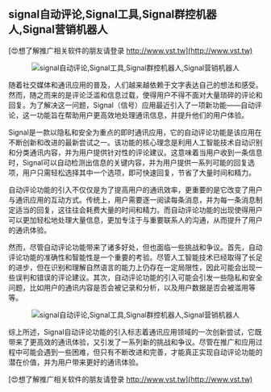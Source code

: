 ## **signal自动评论,Signal工具,Signal群控机器人,Signal营销机器人**

[😍想了解推广相关软件的朋友请登录 http://www.vst.tw](http://www.vst.tw)

 <center><img src="https://vst.tw/MP4/tuiguang/png/8.png" alt="signal自动评论,Signal工具,Signal群控机器人,Signal营销机器人"></center>

随着社交媒体和通讯应用的普及，人们越来越依赖于文字表达自己的想法和感受。然而，随之而来的是评论泛滥和信息过载，使得用户不得不面对大量琐碎的评论和回复。为了解决这一问题，Signal（信号）应用最近引入了一项新功能——自动评论，这一功能旨在帮助用户更高效地处理通讯信息，并提升他们的用户体验。

Signal是一款以隐私和安全为重点的即时通讯应用，它的自动评论功能是该应用在不断创新和改进的最新尝试之一。该功能的核心理念是利用人工智能技术自动识别和分类通讯内容，并为用户提供针对性的评论建议。这意味着当用户收到一条信息时，Signal可以自动检测出信息的关键内容，并为用户提供一系列可能的回复选项，用户只需轻松选择其中一个选项，即可快速回复，节省了大量时间和精力。

自动评论功能的引入不仅仅是为了提高用户的通讯效率，更重要的是它改变了用户与通讯应用的互动方式。传统上，用户需要逐一阅读每条消息，并为每一条消息制定适当的回复，这往往会耗费大量的时间和精力。而自动评论功能的出现使得用户可以更加轻松地处理大量信息，更加专注于与重要联系人的沟通，从而提升了用户的通讯体验。

然而，尽管自动评论功能带来了诸多好处，但也面临一些挑战和争议。首先，自动评论功能的准确性和智能性是一个重要的考验。尽管人工智能技术已经取得了长足的进步，但在识别和理解自然语言的能力上仍存在一定局限性，因此可能会出现一些误判和错误的评论建议。其次，自动评论功能的引入可能会引发一些隐私和安全问题，比如用户的通讯内容是否会被记录和分析，以及用户数据是否会被滥用等等。

 <center><img src="https://vst.tw/MP4/tuiguang/png/6.png" alt="signal自动评论,Signal工具,Signal群控机器人,Signal营销机器人"></center>

综上所述，Signal自动评论功能的引入标志着通讯应用领域的一次创新尝试，它既带来了更高效的通讯体验，又引发了一系列新的挑战和争议。尽管在推广和应用过程中可能会遇到一些困难，但只有不断改进和完善，才能真正实现自动评论功能的潜在价值，并为用户带来更好的通讯体验。

[😍想了解推广相关软件的朋友请登录 http://www.vst.tw](http://www.vst.tw)



